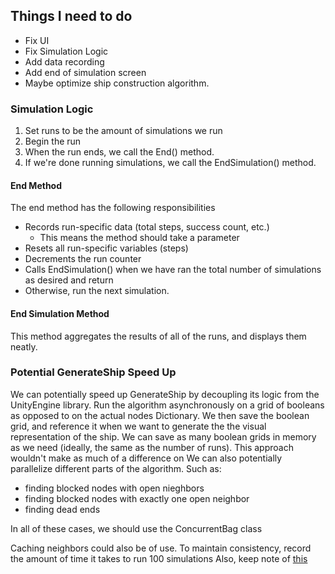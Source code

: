 ## Things I need to do
- Fix UI
- Fix Simulation Logic
- Add data recording
- Add end of simulation screen
- Maybe optimize ship construction algorithm. 

### Simulation Logic
1. Set runs to be the amount of simulations we run
2. Begin the run
3. When the run ends, we call the End() method.
4. If we're done running simulations, we call the EndSimulation() method. 

#### End Method
The end method has the following responsibilities
- Records run-specific data (total steps, success count, etc.)
    - This means the method should take a parameter
- Resets all run-specific variables (steps)
- Decrements the run counter
- Calls EndSimulation() when we have ran the total number of simulations as desired and return
- Otherwise, run the next simulation.

#### End Simulation Method
This method aggregates the results of all of the runs, and displays them neatly. 

### Potential GenerateShip Speed Up
We can potentially speed up GenerateShip by decoupling its logic from the UnityEngine library. 
Run the algorithm asynchronously on a grid of booleans as opposed to on the actual nodes Dictionary. 
We then save the boolean grid, and reference it when we want to generate the the visual representation of the ship. 
We can save as many boolean grids in memory as we need (ideally, the same as the number of runs).
This approach wouldn't make as much of a difference on 
We can also potentially parallelize different parts of the algorithm. Such as:
- finding blocked nodes with open nieghbors
- finding blocked nodes with exactly one open neighbor
- finding dead ends

In all of these cases, we should use the ConcurrentBag class

Caching neighbors could also be of use. 
To maintain consistency, record the amount of time it takes to run 100 simulations
Also, keep note of <a href="https://stackoverflow.com/questions/19102966/parallel-foreach-vs-task-run-and-task-whenall">this<a>